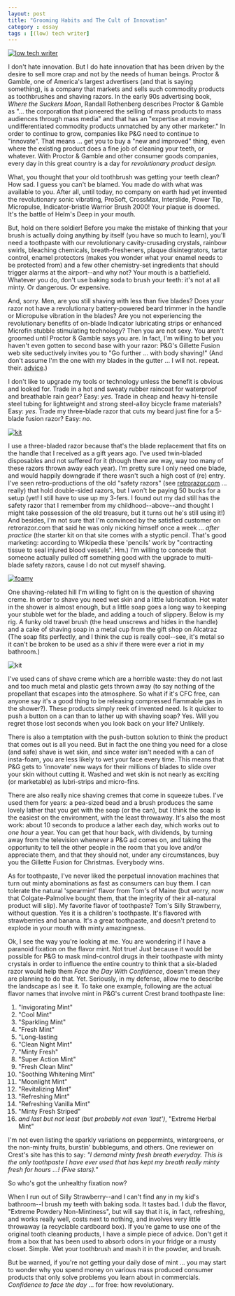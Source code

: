 ```yaml
---
layout: post
title: "Grooming Habits and The Cult of Innovation"
category : essay
tags : [(low) tech writer]
---
```

[![low tech writer](/assets/ltw/header14.jpg)](http://lowtechwriter.com)

I don't hate innovation. But I do hate innovation that has been driven by the desire to sell more crap and not by the needs of human beings. Proctor & Gamble, one of America's largest advertisers (and that is saying something), is a company that markets and sells such commodity products as toothbrushes and shaving razors. In the early 90s advertising book, *Where the Suckers Moon*, Randall Rothenberg describes Proctor & Gamble as "... the corporation that pioneered the selling of mass products to mass audiences through mass media" and that has an "expertise at moving undifferentiated commodity products unmatched by any other marketer." In order to continue to grow, companies like P&G need to continue to "innovate". That means ... get you to buy a "new and improved" thing, even where the existing product does a fine job of cleaning your teeth, or whatever. With Proctor & Gamble and other consumer goods companies, every day in this great country is a day for *revolutionary product design.*

What, you thought that your old toothbrush was getting your teeth clean? How sad. I guess you can't be blamed. You made do with what was available to you. After all, until today, no company on earth had yet invented the revolutionary sonic vibrating, ProSoft, CrossMax, Interslide, Power Tip, Micropulse, Indicator-bristle Warrior Brush 2000! Your plaque is doomed. It's the battle of Helm's Deep in your mouth. 

But, hold on there soldier! Before you make the mistake of thinking that your brush is actually doing anything by itself (you have so much to learn), you'll need a toothpaste with our revolutionary cavity-crusading crystals, rainbow swirls, bleaching chemicals, breath-fresheners, plaque disintegrators, tartar control, enamel protectors (makes you wonder what your enamel needs to be protected from) and a few other chemistry-set ingredients that should trigger alarms at the airport--and why not? Your mouth is a battlefield. Whatever you do, don't use baking soda to brush your teeth: it's not at all minty. Or dangerous. Or expensive.

And, sorry. Men, are you still shaving with less than five blades? Does your razor not have a revolutionary battery-powered beard trimmer in the handle or Micropulse vibration in the blades? Are you not experiencing the revolutionary benefits of on-blade Indicator lubricating strips or enhanced Microfin stubble stimulating technology? Then you are not sexy. You aren't groomed until Proctor & Gamble says you are. In fact, I'm willing to bet you haven't even gotten to second base with your razor: P&G's Gillette Fusion web site seductively invites you to "Go further ... with body shaving!" (And don't assume I'm the one with my blades in the gutter ... I will not. repeat. their. [advice](https://www.youtube.com/watch?v=W_V1SzIqVlM&index=2&list=PL5urOKdhITFSROzsBE1g5NYdEKxAUmmEc).)

I don't like to upgrade my tools or technology unless the benefit is obvious and looked for. Trade in a hot and sweaty rubber raincoat for waterproof and breathable rain gear? Easy: *yes*. Trade in cheap and heavy hi-tensile steel tubing for lightweight and strong steel-alloy bicycle frame materials? Easy: *yes*. Trade my three-blade razor that cuts my beard just fine for a 5-blade fusion razor? Easy: *no*.

[![kit](/assets/ltw/dadsrazor.jpg)](/assets/ltw/dadsrazorbg.jpg)

I use a three-bladed razor because that's the blade replacement that fits on the handle that I received as a gift years ago. I've used twin-bladed disposables and not suffered for it (though there are way, way too many of these razors thrown away each year). I'm pretty sure I only need one blade, and would happily downgrade if there wasn't such a high cost of (re) entry. I've seen retro-productions of the old "safety razors" (see [retrorazor.com](http://retrorazor.com/) ... really) that hold double-sided razors, but I won't be paying 50 bucks for a setup (yet! I still have to use up my 3-fers. I found out my dad still has the safety razor that I remember from my childhood--above--and thought I might take possession of the old treasure, but it turns out he's still using it!) And besides, I'm not sure that I'm convinced by the satisfied customer on retrorazor.com that said he was only nicking himself once a week ... *after practice* (the starter kit on that site comes with a styptic pencil. That's good marketing: according to Wikipedia these 'pencils' work by "contracting tissue to seal injured blood vessels". Hm.) I'm willing to concede that someone actually pulled off something good with the upgrade to multi-blade safety razors, cause I do not cut myself shaving. 

[![foamy](/assets/ltw/shavefoam.jpg)](/assets/ltw/shavefoambg.jpg)

One shaving-related hill I'm willing to fight on is the question of shaving creme. In order to shave you need wet skin and a little lubrication. Hot water in the shower is almost enough, but a little soap goes a long way to keeping your stubble wet for the blade, and adding a touch of slippery. Below is my rig. A funky old travel brush (the head unscrews and hides in the handle) and a cake of shaving soap in a metal cup from the gift shop on Alcatraz (The soap fits perfectly, and I think the cup is really cool--see, it's metal so it can't be broken to be used as a shiv if there were ever a riot in my bathroom.)

![kit](/assets/ltw/shavebrush.jpg)

I've used cans of shave creme which are a horrible waste: they do not last and too much metal and plastic gets thrown away (to say nothing of the propellant that escapes into the atmosphere. So what if it's CFC free, can anyone say it's a good thing to be releasing compressed flammable gas in the shower?). These products simply reek of invented need. Is it quicker to push a button on a can than to lather up with shaving soap? Yes. Will you regret those lost seconds when you look back on your life? Unlikely.

There is also a temptation with the push-button solution to think the product that comes out is all you need. But in fact the one thing you need for a close (and safe) shave is wet skin, and since water isn't needed with a can of insta-foam, you are less likely to wet your face every time. This means that P&G gets to 'innovate' new ways for their millions of blades to slide over your skin without cutting it. Washed and wet skin is not nearly as exciting (or marketable) as lubri-strips and micro-fins.

There are also really nice shaving cremes that come in squeeze tubes. I've used them for years: a pea-sized bead and a brush produces the same lovely lather that you get with the soap (or the can), but I think the soap is the easiest on the environment, with the least throwaway. It's also the most work: about 10 seconds to produce a lather each day, which works out to *one hour* a year. You can get that hour back, with dividends, by turning away from the television whenever a P&G ad comes on, and taking the opportunity to tell the other people in the room that you love and/or appreciate them, and that they should not, under any circumstances, buy you the Gillette Fusion for Christmas. Everybody wins.

As for toothpaste, I've never liked the perpetual innovation machines that turn out minty abominations as fast as consumers can buy them. I can tolerate the natural 'spearmint' flavor from Tom's of Maine (but worry, now that Colgate-Palmolive bought them, that the integrity of their all-natural product will slip). My favorite flavor of toothpaste? Tom's Silly Strawberry, without question. Yes it is a children's toothpaste. It's flavored with strawberries and banana. It's a great toothpaste, and doesn't pretend to explode in your mouth with minty amazingness.

Ok, I see the way you're looking at me. You are wondering if I have a paranoid fixation on the flavor mint. Not true! Just because it would be possible for P&G to mask mind-control drugs in their toothpaste with minty crystals in order to influence the entire country to think that a six-bladed razor would help them *Face the Day With Confidence*, doesn't mean they are planning to do that. Yet. Seriously, in my defense, allow me to describe the landscape as I see it. To take one example, following are the actual flavor names that involve mint in P&G's current Crest brand toothpaste line: 

1. "Invigorating Mint"
2. "Cool Mint"
3. "Sparkling Mint"
4. "Fresh Mint"
5. "Long-lasting 
6. "Clean Night Mint"
7. "Minty Fresh"
8. "Super Action Mint"
9. "Fresh Clean Mint"
10. "Soothing Whitening Mint"
11. "Moonlight Mint"
12. "Revitalizing Mint"
14. "Refreshing Mint"
15. "Refreshing Vanilla Mint"
16. "Minty Fresh Striped" 
17. *and last but not least (but probably not even 'last')*, "Extreme Herbal Mint" 

I'm not even listing the sparkly variations on peppermints, wintergreens, or the non-minty fruits, burstin' bubblegums, and others. One reviewer on Crest's site has this to say: *"I demand minty fresh breath everyday. This is the only toothpaste I have ever used that has kept my breath really minty fresh for hours ...! (Five stars)."* 

So who's got the unhealthy fixation now?
 
When I run out of Silly Strawberry--and I can't find any in my kid's bathroom--I brush my teeth with baking soda. It tastes bad. I dub the flavor, "Extreme Powdery Non-Mintiness", but will say that it is, in fact, refreshing, and works really well, costs next to nothing, and involves very little throwaway (a recyclable cardboard box). If you're game to use one of the original tooth cleaning products, I have a simple piece of advice. Don't get it from a box that has been used to absorb odors in your fridge or a musty closet. Simple. Wet your toothbrush and mash it in the powder, and brush.

But be warned, if you're not getting your daily dose of mint ... you may start to wonder why you spend money on various mass produced consumer products that only solve problems you learn about in commercials. *Confidence to face the day* ... for free: how revolutionary.
